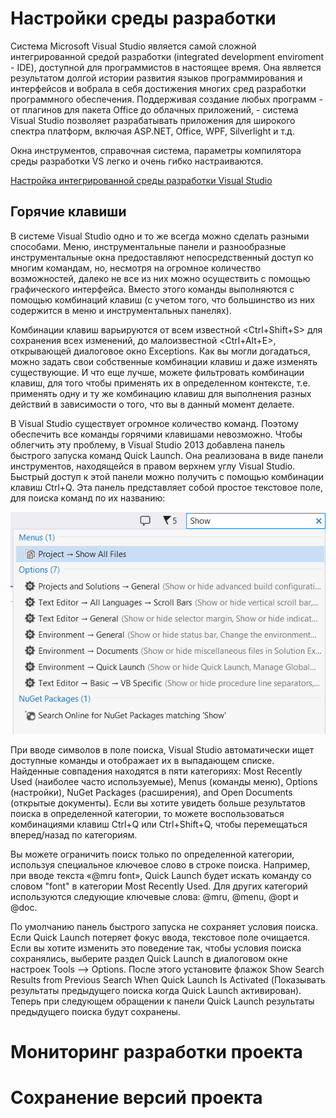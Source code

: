 # Настройки среды разработки
Система Microsoft Visual Studio является самой сложной интегрированной средой разработки (integrated development enviroment - IDE), доступной для программистов в настоящее время. Она является результатом долгой истории развития языков программирования и интерфейсов и вобрала в себя достижения многих сред разработки программного обеспечения. Поддерживая создание любых программ - от плагинов для пакета Office до облачных приложений, - система Visual Studio позволяет разрабатывать приложения для широкого спектра платформ, включая ASP.NET, Office, WPF, Silverlight и т.д. 

Окна инструментов, справочная система, параметры компилятора среды разработки VS легко и очень гибко настраиваются.

[Настройка интегрированной среды разработки Visual Studio](https://learn.microsoft.com/ru-ru/visualstudio/ide/personalizing-the-visual-studio-ide?view=vs-2022)

## Горячие клавиши
В системе Visual Studio одно и то же всегда можно сделать разными способами. Меню, инструментальные панели и разнообразные инструментальные окна предоставляют непосредственный доступ ко многим командам, но, несмотря на огромное количество возможностей, далеко не все из них можно осуществить с помощью графического интерфейса. Вместо этого команды выполняются с помощью комбинаций клавиш (с учетом того, что большинство из них содержится в меню и инструментальных панелях).

Комбинации клавиш варьируются от всем известной <Ctrl+Shift+S> для сохранения всех изменений, до малоизвестной <Ctrl+Alt+E>, открывающей диалоговое окно Exceptions. Как вы могли догадаться, можно задать свои собственные комбинации клавиш и даже изменять существующие. И что еще лучше, можете фильтровать комбинации клавиш, для того чтобы применять их в определенном контексте, т.е. применять одну и ту же комбинацию клавиш для выполнения разных действий в зависимости о того, что вы в данный момент делаете.

В Visual Studio существует огромное количество команд. Поэтому обеспечить все команды горячими клавишами невозможно. Чтобы облегчить эту проблему, в Visual Studio 2013 добавлена панель быстрого запуска команд Quick Launch. Она реализована в виде панели инструментов, находящейся в правом верхнем углу Visual Studio. Быстрый доступ к этой панели можно получить с помощью комбинации клавиш Ctrl+Q. Эта панель представляет собой простое текстовое поле, для поиска команд по их названию:

![](https://github.com/plyusninaEV/PM05/blob/main/file/pictures/img48248.png)

При вводе символов в поле поиска, Visual Studio автоматически ищет доступные команды и отображает их в выпадающем списке. Найденные совпадения находятся в пяти категориях: Most Recently Used (наиболее часто используемые), Menus (команды меню), Options (настройки), NuGet Packages (расширения), and Open Documents (открытые документы). Если вы хотите увидеть больше результатов поиска в определенной категории, то можете воспользоваться комбинациями клавиш Ctrl+Q или Ctrl+Shift+Q, чтобы перемещаться вперед/назад по категориям.

Вы можете ограничить поиск только по определенной категории, используя специальное ключевое слово в строке поиска. Например, при вводе текста «@mru font», Quick Launch будет искать команду со словом "font" в категории Most Recently Used. Для других категорий используются следующие ключевые слова: @mru, @menu, @opt и @doc.

По умолчанию панель быстрого запуска не сохраняет условия поиска. Если Quick Launch потеряет фокус ввода, текстовое поле очищается. Если вы хотите изменить это поведение так, чтобы условия поиска сохранялись, выберите раздел Quick Launch в диалоговом окне настроек Tools --> Options. После этого установите флажок Show Search Results from Previous Search When Quick Launch Is Activated (Показывать результаты предыдущего поиска когда Quick Launch активирован). Теперь при следующем обращении к панели Quick Launch результаты предыдущего поиска будут сохранены.

# Мониторинг разработки проекта 

# Сохранение версий проекта
